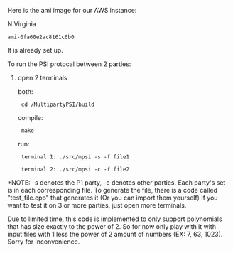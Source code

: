 Here is the ami image for our AWS instance:

N.Virginia
 
	ami-0fa60e2ac8161c6b0

It is already set up. 

To run the PSI protocal between 2 parties:

1) open 2 terminals

    both:

		cd /MultipartyPSI/build 

    compile:

		make

    run:

		terminal 1: ./src/mpsi -s -f file1

		terminal 2: ./src/mpsi -c -f file2






*NOTE: 
	-s denotes the P1 party, -c denotes other parties. Each party's set is in each corresponding file. To generate the file, there is a code called "test_file.cpp" that generates it (Or you can import them yourself)
	If you want to test it on 3 or more parties, just open more terminals.
	
Due to limited time, this code is implemented to only support polynomials that has size exactly to the power of 2. So for now only play with it with input files with 1 less the power of 2 amount of numbers (EX: 7, 63, 1023).
	Sorry for inconvenience.
	




